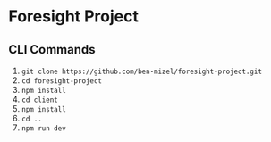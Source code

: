 # Foresight Project

## CLI Commands
  1. `git clone https://github.com/ben-mizel/foresight-project.git`
  2. `cd foresight-project`
  3. `npm install`
  4. `cd client`
  5. `npm install`	
  6. `cd ..`	
  7. `npm run dev`
